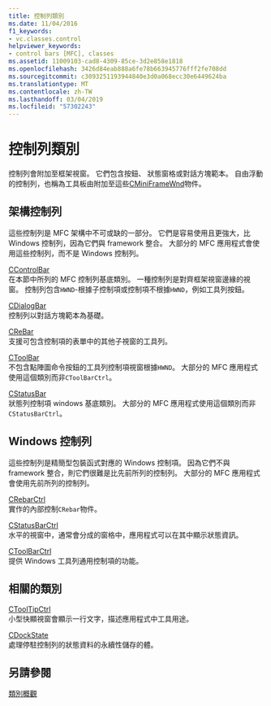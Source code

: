 ```yaml
---
title: 控制列類別
ms.date: 11/04/2016
f1_keywords:
- vc.classes.control
helpviewer_keywords:
- control bars [MFC], classes
ms.assetid: 11009103-cad8-4309-85ce-3d2e858e1818
ms.openlocfilehash: 3426d84eab888a6fe78b663945776fff2fe708dd
ms.sourcegitcommit: c3093251193944840e3d0a068ecc30e6449624ba
ms.translationtype: MT
ms.contentlocale: zh-TW
ms.lasthandoff: 03/04/2019
ms.locfileid: "57302243"
---
```

# <a name="control-bar-classes"></a>控制列類別

控制列會附加至框架視窗。 它們包含按鈕、 狀態窗格或對話方塊範本。 自由浮動的控制列，也稱為工具板由附加至這些[CMiniFrameWnd](../mfc/reference/cminiframewnd-class.md)物件。

## <a name="framework-control-bars"></a>架構控制列

這些控制列是 MFC 架構中不可或缺的一部分。 它們是容易使用且更強大，比 Windows 控制列，因為它們與 framework 整合。 大部分的 MFC 應用程式會使用這些控制列，而不是 Windows 控制列。

[CControlBar](../mfc/reference/ccontrolbar-class.md)<br/>
在本節中所列的 MFC 控制列基底類別。 一種控制列是對齊框架視窗邊緣的視窗。 控制列包含`HWND`-根據子控制項或控制項不根據`HWND`，例如工具列按鈕。

[CDialogBar](../mfc/reference/cdialogbar-class.md)<br/>
控制列以對話方塊範本為基礎。

[CReBar](../mfc/reference/crebar-class.md)<br/>
支援可包含控制項的表單中的其他子視窗的工具列。

[CToolBar](../mfc/reference/ctoolbar-class.md)<br/>
不包含點陣圖命令按鈕的工具列控制項視窗根據`HWND`。 大部分的 MFC 應用程式使用這個類別而非`CToolBarCtrl`。

[CStatusBar](../mfc/reference/cstatusbar-class.md)<br/>
狀態列控制項 windows 基底類別。 大部分的 MFC 應用程式使用這個類別而非`CStatusBarCtrl`。

## <a name="windows-control-bars"></a>Windows 控制列

這些控制列是精簡型包裝函式對應的 Windows 控制項。 因為它們不與 framework 整合，則它們很難是比先前所列的控制列。 大部分的 MFC 應用程式會使用先前所列的控制列。

[CRebarCtrl](../mfc/reference/crebarctrl-class.md)<br/>
實作的內部控制`CRebar`物件。

[CStatusBarCtrl](../mfc/reference/cstatusbarctrl-class.md)<br/>
水平的視窗中，通常會分成的窗格中，應用程式可以在其中顯示狀態資訊。

[CToolBarCtrl](../mfc/reference/ctoolbarctrl-class.md)<br/>
提供 Windows 工具列通用控制項的功能。

## <a name="related-classes"></a>相關的類別

[CToolTipCtrl](../mfc/reference/ctooltipctrl-class.md)<br/>
小型快顯視窗會顯示一行文字，描述應用程式中工具用途。

[CDockState](../mfc/reference/cdockstate-class.md)<br/>
處理停駐控制列的狀態資料的永續性儲存的體。

## <a name="see-also"></a>另請參閱

[類別概觀](../mfc/class-library-overview.md)
